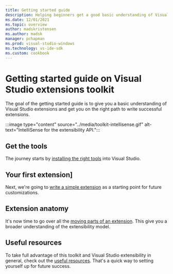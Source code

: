 ```yaml
---
title: Getting started guide
description: Helping beginners get a good basic understanding of Visual Studio extensibility.
ms.date: 12/01/2021
ms.topic: overview
author: madskristensen
ms.author: madsk
manager: pchapman
ms.prod: visual-studio-windows
ms.technology: vs-ide-sdk
ms.custom: cookbook
---
```

# Getting started guide on Visual Studio extensions toolkit

The goal of the getting started guide is to give you a basic understanding of Visual Studio extensions and get you on the right path to write successful extensions.

:::image type="content" source="../media/toolkit-intellisense.gif" alt-text="IntelliSense for the extensibility API.":::

## Get the tools
The journey starts by [installing the right tools](get-the-tools.md) into Visual Studio.

## Your first extension]
Next, we're going to [write a simple extension](your-first-extension.md) as a starting point for future customizations.

## Extension anatomy
It's now time to go over all the [moving parts of an extension](extension-anatomy.md). This give you a broader understanding of the extensibility model.

## Useful resources
To take full advantage of this toolkit and Visual Studio extensibility in general, check out the [useful resources](useful-resources.md). That's a quick way to setting yourself up for future success.
